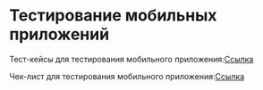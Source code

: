 # Тестирование мобильных приложений
Тест-кейсы для тестирования мобильного приложения:[Ссылка](https://github.com/Sayrus444/Mobile/blob/main/test%20cases%20mobile%20Rustam%20Sayfutdinov.pdf)

Чек-лист для тестирования мобильного приложения:[Ссылка](https://docs.google.com/spreadsheets/d/16fHHKwd-0cEg4Vcf8vs8PpWQNxtWrjvm-NBRx6ptaF0/edit?gid=0#gid=0)
